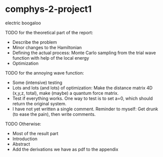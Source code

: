 # comphys-2-project1
electric boogaloo

TODO for the theoretical part of the report:
- Describe the problem
- Minor changes to the Hamiltonian
- Defining the actual process: Monte Carlo sampling from the trial wave function with help of the local energy
- Optimization

TODO for the annoying wave function:
- Some (intensive) testing
- Lots and lots (and lots) of optimization: Make the distance matrix 4D (x,y,z, total), make (maybe) a quantum force matrix. 
- Test if everything works. One way to test is to set a=0, which should return the original system.
- I have not yet written a single comment. Reminder to myself: Get drunk (to ease the pain), then write comments.

TODO Otherwise:
- Most of the result part
- Introduction
- Abstract
- Add the derivations we have as pdf to the appendix
